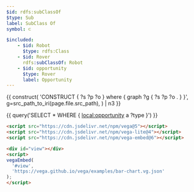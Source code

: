 ```yaml
---
$id: rdfs:subClassOf
$type: Sub
label: SubClass Of
symbol: ⊂

$included:
    - $id: Robot
      $type: rdfs:Class
    - $id: Rover
      rdfs:subClassOf: Robot
    - $id: opportunity
      $type: Rover
      label: Opportunity
---
```


{{ construct(
    'CONSTRUCT { ?s ?p ?o } where { graph ?g { ?s ?p ?o . } }',
    g=src_path_to_iri(page.file.src_path),
) | n3 }}

{{ query('SELECT * WHERE { <local:opportunity> a ?type }') }}

```html
<script src="https://cdn.jsdelivr.net/npm/vega@5"></script>
<script src="https://cdn.jsdelivr.net/npm/vega-lite@4"></script>
<script src="https://cdn.jsdelivr.net/npm/vega-embed@6"></script>

<div id="view"></div>
<script>
vegaEmbed(
  '#view',
  'https://vega.github.io/vega/examples/bar-chart.vg.json'
);
</script>
```
